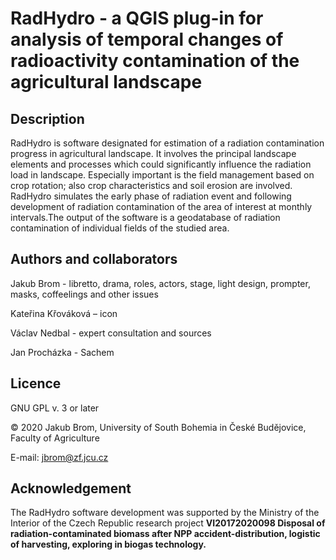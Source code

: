 RadHydro - a QGIS plug-in for analysis of temporal changes of radioactivity contamination of the agricultural landscape
=======================================================================================================================


Description
-----------

RadHydro is software designated for estimation of a radiation
 contamination progress in agricultural landscape. It involves the
 principal landscape elements and processes which could significantly
 influence the radiation load in landscape. Especially important is the
 field management based on crop rotation; also crop characteristics and
 soil erosion are involved. RadHydro simulates the early phase of
 radiation event and following development of radiation contamination
 of the area of interest at monthly intervals.The output of the software
 is a geodatabase of radiation contamination of individual fields of the
 studied area.

Authors and collaborators
-------------------------

Jakub Brom - libretto, drama, roles, actors, stage, light design, prompter, masks, coffeelings and other issues 

Kateřina Křováková –  icon

Václav Nedbal - expert consultation and sources 

Jan Procházka - Sachem

Licence
-------

GNU GPL v. 3 or later

© 2020 Jakub Brom, University of South Bohemia in České Budějovice, Faculty of Agriculture

E-mail: jbrom@zf.jcu.cz

Acknowledgement
---------------

The RadHydro software development was supported by the Ministry of the
 Interior of the Czech Republic research project **VI20172020098 Disposal of
  radiation-contaminated biomass after NPP accident-distribution, logistic of
   harvesting, exploring in biogas technology.**